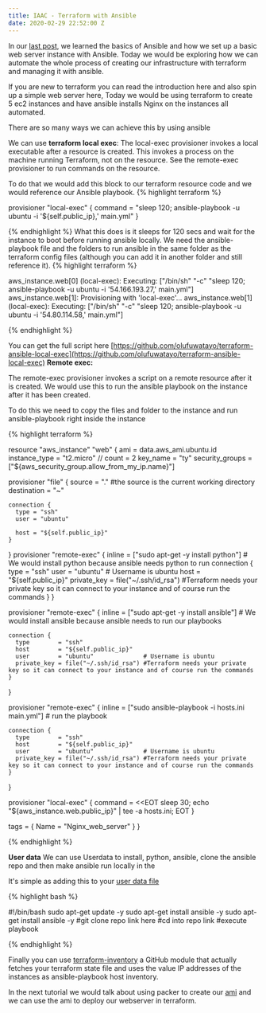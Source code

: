 ```yaml
---
title: IAAC - Terraform with Ansible
date: 2020-02-29 22:52:00 Z
---
```


In our [last post](http://www.olufuwatayo.com/intro-to-ansible/), we learned the basics of Ansible and how we set up a basic web server instance with Ansible. Today we would be exploring how we can automate the whole process of creating our infrastructure with terraform and managing it with ansible.

If you are new to terraform you can read the introduction here and also spin up a simple web server here, Today we would be using terraform to create 5 ec2 instances and have ansible installs Nginx on the instances all automated.

There are so many ways we can achieve this by using ansible

We can use **terraform local exec**:
The local-exec provisioner invokes a local executable after a resource is created. This invokes a process on the machine running Terraform, not on the resource. See the remote-exec provisioner to run commands on the resource.


To do that we would add this block to our terraform resource code and we would reference our Ansible playbook.
{% highlight terraform %}

  provisioner "local-exec" {
    command = "sleep 120; ansible-playbook -u ubuntu -i '${self.public_ip},' main.yml"
  }

{% endhighlight %}
What this does is it sleeps for 120 secs and wait for the instance to boot before running ansible locally. We need the ansible-playbook file and the folders to run ansible in the same folder as the terraform config files (although you can add it in another folder and still reference it). 
{% highlight terraform %}

aws_instance.web[0] (local-exec): Executing: ["/bin/sh" "-c" "sleep 120; ansible-playbook -u ubuntu -i '54.166.193.27,' main.yml"]
aws_instance.web[1]: Provisioning with 'local-exec'...
aws_instance.web[1] (local-exec): Executing: ["/bin/sh" "-c" "sleep 120; ansible-playbook -u ubuntu -i '54.80.114.58,' main.yml"]

{% endhighlight %}

You can get the full script here [https://github.com/olufuwatayo/terraform-ansible-local-exec](https://github.com/olufuwatayo/terraform-ansible-local-exec)
**Remote exec:**

The remote-exec provisioner invokes a script on a remote resource after it is created. We would use this to run the ansible playbook on the instance after it has been created. 


To do this we need to copy the files and folder to the instance and run ansible-playbook right inside the instance 

{% highlight terraform %}

resource "aws_instance" "web" {
  ami           = data.aws_ami.ubuntu.id
  instance_type = "t2.micro"
  // count = 2
  key_name        = "ty"
  security_groups = ["${aws_security_group.allow_from_my_ip.name}"]


  provisioner "file" {
    source      = "." #the source is the current working directory
    destination = "~"

    connection {
      type = "ssh"
      user = "ubuntu"

      host = "${self.public_ip}"
    }
  }
  provisioner "remote-exec" {
    inline = ["sudo apt-get -y install python"] # We would install python because ansible needs python to run
    connection {
      type        = "ssh"
      user        = "ubuntu" # Username is ubuntu 
      host        = "${self.public_ip}"
      private_key = file("~/.ssh/id_rsa") #Terraform needs your private key so it can connect to your instance and of course run the commands
    }
  }


  provisioner "remote-exec" {
    inline = ["sudo apt-get -y install ansible"] # We would install ansible because ansible needs to run our playbooks

    connection {
      type        = "ssh"
      host        = "${self.public_ip}"
      user        = "ubuntu"              # Username is ubuntu 
      private_key = file("~/.ssh/id_rsa") #Terraform needs your private key so it can connect to your instance and of course run the commands
    }
  }


  provisioner "remote-exec" {
    inline = ["sudo ansible-playbook -i hosts.ini main.yml"] # run the playbook

    connection {
      type        = "ssh"
      host        = "${self.public_ip}"
      user        = "ubuntu"              # Username is ubuntu 
      private_key = file("~/.ssh/id_rsa") #Terraform needs your private key so it can connect to your instance and of course run the commands
    }
  }

  provisioner "local-exec" {
    command = <<EOT
      sleep 30;
	  echo "${aws_instance.web.public_ip}" | tee -a hosts.ini;
    EOT
  }

  tags = {
    Name = "Nginx_web_server"
  }
}

{% endhighlight %}

**User data** We can use Userdata  to install, python, ansible, clone the ansible repo and then make ansible run locally in the 

It's simple as adding this to your [user data file ](https://github.com/olufuwatayo/terraform-aws-ec2-nginx/blob/master/myuserdata.tpl)

{% highlight bash %}

#!/bin/bash
sudo apt-get update -y
sudo apt-get install ansible -y
sudo apt-get install ansible -y 
#git clone repo link here
#cd into repo link
#execute playbook 

{% endhighlight %}


Finally you can use [terraform-inventory](https://github.com/adammck/terraform-inventory) a GitHub module that actually fetches your terraform state file and uses the value IP addresses of the instances as ansible-playbook host inventory.   

In the next tutorial we would talk about using packer to create our [ami](https://docs.aws.amazon.com/AWSEC2/latest/UserGuide/AMIs.html) and we can use the ami to deploy our webserver in terraform.